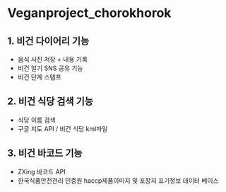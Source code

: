# Veganproject_chorokhorok
## 1. 비건 다이어리 기능
  - 음식 사진 저장 + 내용 기록
  - 비건 일기 SNS 공유 기능
  - 비건 단계 스탬프
## 2. 비건 식당 검색 기능
  - 식당 이름 검색
  - 구글 지도 API / 비건 식당 kml파일
## 3. 비건 바코드 기능
  - ZXing 바코드 API
  - 한국식품안전관리 인증원 haccp제품이미지 및 포장지 표기정보 데이터 베이스
